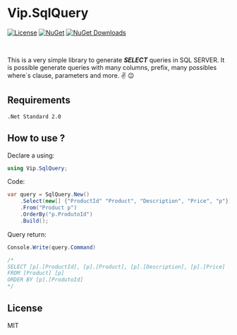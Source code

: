 # Vip.SqlQuery

[![License](https://img.shields.io/github/license/leandrovip/Vip.SqlQuery)](https://raw.githubusercontent.com/leandrovip/Vip.SqlQuery/master/LICENSE)
[![NuGet](https://img.shields.io/nuget/v/Vip.SqlQuery)](https://www.nuget.org/packages/Vip.SqlQuery) 
[![NuGet Downloads](https://img.shields.io/nuget/dt/Vip.SqlQuery.svg)](https://www.nuget.org/packages/Vip.SqlQuery) 

<br />

This is a very simple library to generate ***SELECT***  queries in SQL SERVER. It is possible generate queries with many columns, prefix, many possibles where´s clause, parameters and more. :v: :wink:

## Requirements

```
.Net Standard 2.0
```

## How to use ?

Declare a using:

```csharp
using Vip.SqlQuery;
```

Code:

```csharp
var query = SqlQuery.New()
    .Select(new[] {"ProductId" "Product", "Description", "Price", "p"})
    .From("Product p")
    .OrderBy("p.ProdutoId")
    .Build();
```

Query return:

```csharp
Console.Write(query.Command)

/*
SELECT [p].[ProductId], [p].[Product], [p].[Description], [p].[Price]
FROM [Product] [p]
ORDER BY [p].[ProdutoId]
*/
```

## License
MIT
